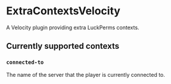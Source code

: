 # ExtraContextsVelocity
A Velocity plugin providing extra LuckPerms contexts.

## Currently supported contexts
### `connected-to`

The name of the server that the player is currently connected to.
